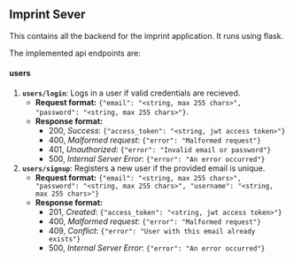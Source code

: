 ## Imprint Sever

This contains all the backend for the imprint application. It runs using flask.

The implemented api endpoints are:

#### users

1. **`users/login`**: Logs in a user if valid credentials are recieved.
    - **Request format:** `{"email": "<string, max 255 chars>", "password": "<string, max 255 chars>"}`.
    - **Response format:**
        - 200, _Success_: `{"access_token": "<string, jwt access token>"}`
        - 400, _Malformed request_: `{"error": "Malformed request"}`
        - 401, _Unauthorized_: `{"error": "Invalid email or password"}`
        - 500, _Internal Server Error_: `{"error": "An error occurred"}`
2. **`users/signup`**: Registers a new user if the provided email is unique.
    - **Request format:** `{"email": "<string, max 255 chars>", "password": "<string, max 255 chars>", "username": "<string, max 255 chars>"}`
    - **Response format:**
        - 201, _Created_: `{"access_token": "<string, jwt access token>"}`
        - 400, _Malformed request_: `{"error": "Malformed request"}`
        - 409, _Conflict_: `{"error": "User with this email already exists"}`
        - 500, _Internal Server Error_: `{"error": "An error occurred"}`
